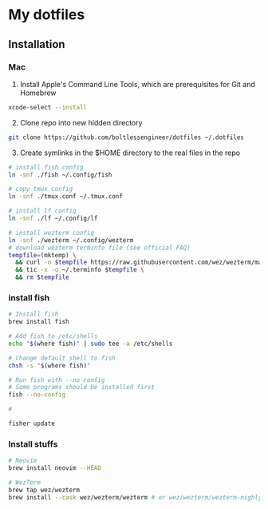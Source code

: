 # My dotfiles

## Installation

### Mac

1. Install Apple's Command Line Tools, which are prerequisites for Git and Homebrew

```bash
xcode-select --install
```

2. Clone repo into new hidden directory

```bash
git clone https://github.com/boltlessengineer/dotfiles ~/.dotfiles
```

3. Create symlinks in the $HOME directory to the real files in the repo

```bash
# install fish config
ln -snf ./fish ~/.config/fish

# copy tmux config
ln -snf ./tmux.conf ~/.tmux.conf

# install lf config
ln -snf ./lf ~/.config/lf

# install wezterm config
ln -snf ./wezterm ~/.config/wezterm
# download wezterm terminfo file (see official FAQ)
tempfile=(mktemp) \
  && curl -o $tempfile https://raw.githubusercontent.com/wez/wezterm/master/termwiz/data/wezterm.terminfo \
  && tic -x -o ~/.terminfo $tempfile \
  && rm $tempfile
```

### install fish

```bash
# Install fish
brew install fish

# Add fish to /etc/shells
echo "$(where fish)" | sudo tee -a /etc/shells

# Change default shell to fish
chsh -s "$(where fish)"

# Run fish with --no-config
# Some programs should be installed first
fish --no-config

#

fisher update
```

### Install stuffs
```bash
# Neovim
brew install neovim --HEAD

# WezTerm
brew tap wez/wezterm
brew install --cask wez/wezterm/wezterm # or wez/wezterm/wezterm-nighly
```
